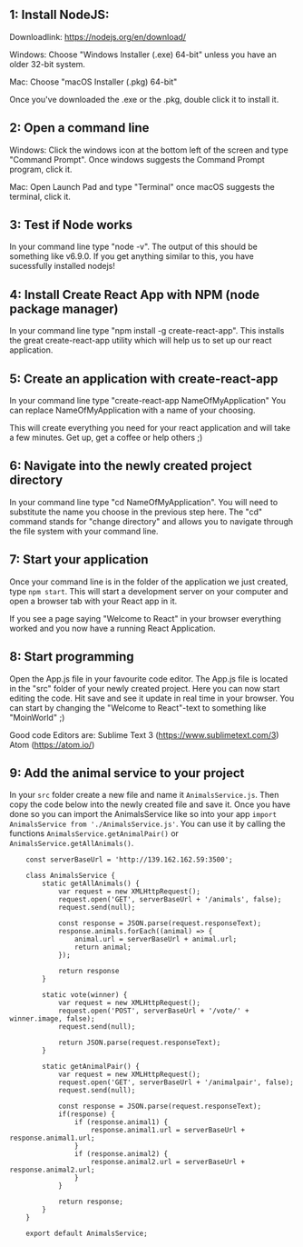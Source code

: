 ## 1: Install NodeJS:
Downloadlink:
https://nodejs.org/en/download/

Windows:
Choose "Windows Installer (.exe) 64-bit" unless you have an older 32-bit system.

Mac:
Choose "macOS Installer (.pkg) 64-bit"

Once you've downloaded the .exe or the .pkg, double click it to install it.

## 2: Open a command line

Windows:
Click the windows icon at the bottom left of the screen and type "Command Prompt".
Once windows suggests the Command Prompt program, click it.

Mac:
Open Launch Pad and type "Terminal" once macOS suggests the terminal, click it.

## 3: Test if Node works
In your command line type "node -v".
The output of this should be something like v6.9.0.
If you get anything similar to this, you have sucessfully installed nodejs!

## 4: Install Create React App with NPM (node package manager)
In your command line type "npm install -g create-react-app".
This installs the great create-react-app utility which will help us to set up our react application.

## 5: Create an application with create-react-app
In your command line type "create-react-app NameOfMyApplication"
You can replace NameOfMyApplication with a name of your choosing.

This will create everything you need for your react application and will take a few minutes.
Get up, get a coffee or help others ;)

## 6: Navigate into the newly created project directory
In your command line type "cd NameOfMyApplication".
You will need to substitute the name you choose in the previous step here.
The "cd" command stands for "change directory" and allows you to navigate through the file system with your command line.

## 7: Start your application
Once your command line is in the folder of the application we just created, type `npm start`.
This will start a development server on your computer and open a browser tab with your React app in it.

If you see a page saying "Welcome to React" in your browser everything worked and you now have a running React Application.

## 8: Start programming
Open the App.js file in your favourite code editor.
The App.js file is located in the "src" folder of your newly created project.
Here you can now start editing the code. Hit save and see it update in real time in your browser.
You can start by changing the "Welcome to React"-text to something like "MoinWorld" ;)

Good code Editors are:
Sublime Text 3 (https://www.sublimetext.com/3)
Atom (https://atom.io/)

## 9: Add the animal service to your project
In your `src` folder create a new file and name it `AnimalsService.js`.
Then copy the code below into the newly created file and save it.
Once you have done so you can import the AnimalsService like so into your app `import AnimalsService from './AnimalsService.js'`.
You can use it by calling the functions `AnimalsService.getAnimalPair()` or `AnimalsService.getAllAnimals()`.
```
    const serverBaseUrl = 'http://139.162.162.59:3500';

    class AnimalsService {
        static getAllAnimals() {
            var request = new XMLHttpRequest();
            request.open('GET', serverBaseUrl + '/animals', false);
            request.send(null);

            const response = JSON.parse(request.responseText);
            response.animals.forEach((animal) => {
                animal.url = serverBaseUrl + animal.url;
                return animal;
            });

            return response
        }

        static vote(winner) {
            var request = new XMLHttpRequest();
            request.open('POST', serverBaseUrl + '/vote/' + winner.image, false);
            request.send(null);

            return JSON.parse(request.responseText);
        }

        static getAnimalPair() {
            var request = new XMLHttpRequest();
            request.open('GET', serverBaseUrl + '/animalpair', false);
            request.send(null);

            const response = JSON.parse(request.responseText);
            if(response) {
                if (response.animal1) {
                    response.animal1.url = serverBaseUrl + response.animal1.url;
                }
                if (response.animal2) {
                    response.animal2.url = serverBaseUrl + response.animal2.url;
                }
            }

            return response;
        }
    }

    export default AnimalsService;
```
